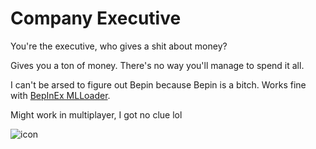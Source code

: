 ﻿# Company Executive
You're the executive, who gives a shit about money?

Gives you a ton of money. There's no way you'll manage to spend it all.

I can't be arsed to figure out Bepin because Bepin is a bitch. Works fine with [BepInEx MLLoader](https://bonelab.thunderstore.io/c/lethal-company/p/BepInEx/BepInEx_MLLoader/).

Might work in multiplayer, I got no clue lol

![icon](https://github.com/WeatherElectric/CompanyExecutive/assets/30084485/d2d61e56-bf87-4ff0-b18a-d38e783bd25d)
